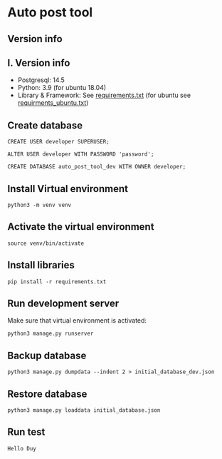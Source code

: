 # Auto post tool

## Version info

## I. Version info

-   Postgresql: 14.5
-   Python: 3.9 (for ubuntu 18.04)
-   Library & Framework: See [requirements.txt](./requirement.txt) (for ubuntu see [requirments_ubuntu.txt](./requirements_ubuntu.txt))

## Create database

```
CREATE USER developer SUPERUSER;

ALTER USER developer WITH PASSWORD 'password';

CREATE DATABASE auto_post_tool_dev WITH OWNER developer;
```

## Install Virtual environment

```
python3 -m venv venv
```

## Activate the virtual environment

```
source venv/bin/activate
```

## Install libraries

```
pip install -r requirements.txt
```

## Run development server

Make sure that virtual environment is activated:

```
python3 manage.py runserver
```

## Backup database

```
python3 manage.py dumpdata --indent 2 > initial_database_dev.json
```

## Restore database

```
python3 manage.py loaddata initial_database.json
```

## Run test

```
Hello Duy
```
